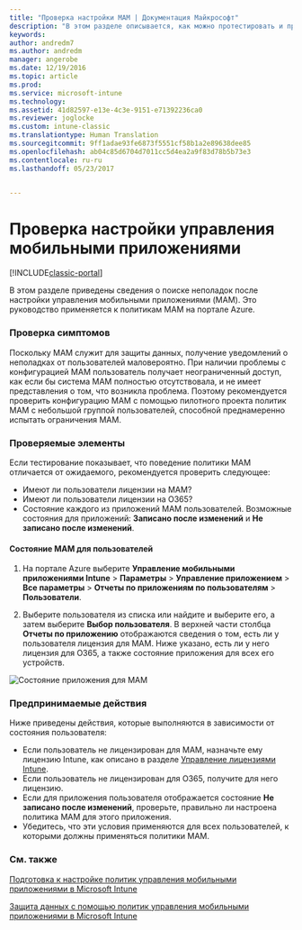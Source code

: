 ```yaml
---
title: "Проверка настройки MAM | Документация Майкрософт"
description: "В этом разделе описывается, как можно протестировать и проверить правильность настройки и работы политики MAM."
keywords: 
author: andredm7
ms.author: andredm
manager: angerobe
ms.date: 12/19/2016
ms.topic: article
ms.prod: 
ms.service: microsoft-intune
ms.technology: 
ms.assetid: 41d82597-e13e-4c3e-9151-e71392236ca0
ms.reviewer: joglocke
ms.custom: intune-classic
ms.translationtype: Human Translation
ms.sourcegitcommit: 9ff1adae93fe6873f5551cf58b1a2e89638dee85
ms.openlocfilehash: ab04c85d6704d7011cc5d4ea2a9f83d78b5b73e3
ms.contentlocale: ru-ru
ms.lasthandoff: 05/23/2017


---
```


# <a name="validating-your-mobile-application-management-setup"></a>Проверка настройки управления мобильными приложениями

[!INCLUDE[classic-portal](../includes/classic-portal.md)]

В этом разделе приведены сведения о поиске неполадок после настройки управления мобильными приложениями (MAM). Это руководство применяется к политикам MAM на портале Azure.

### <a name="checking-for-symptoms"></a>Проверка симптомов
Поскольку MAM служит для защиты данных, получение уведомлений о неполадках от пользователей маловероятно. При наличии проблемы с конфигурацией MAM пользователь получает неограниченный доступ, как если бы система MAM полностью отсутствовала, и не имеет представления о том, что возникла проблема. Поэтому рекомендуется проверить конфигурацию MAM с помощью пилотного проекта политик MAM с небольшой группой пользователей, способной преднамеренно испытать ограничения MAM.


### <a name="what-to-check"></a>Проверяемые элементы

Если тестирование показывает, что поведение политики MAM отличается от ожидаемого, рекомендуется проверить следующее:

- Имеют ли пользователи лицензии на MAM?
- Имеют ли пользователи лицензии на O365?
- Состояние каждого из приложений MAM пользователей. Возможные состояния для приложений: **Записано после изменений** и **Не записано после изменений**.

#### <a name="user-mam-status"></a>Состояние MAM для пользователей
1. На портале Azure выберите **Управление мобильными приложениями Intune** > **Параметры** > **Управление приложением** > **Все параметры** > **Отчеты по приложениям по пользователям** > **Пользователи**.

2. Выберите пользователя из списка или найдите и выберите его, а затем выберите **Выбор пользователя**. В верхней части столбца **Отчеты по приложению** отображаются сведения о том, есть ли у пользователя лицензия для MAM. Ниже указано, есть ли у него лицензия для O365, а также состояние приложения для всех его устройств.

![Состояние приложения для MAM](..\media\ts-mam-user-apps.png)

### <a name="what-to-do"></a>Предпринимаемые действия
Ниже приведены действия, которые выполняются в зависимости от состояния пользователя:

- Если пользователь не лицензирован для MAM, назначьте ему лицензию Intune, как описано в разделе [Управление лицензиями Intune](..\get-started\start-with-a-paid-subscription-to-microsoft-intune.md).
- Если пользователь не лицензирован для O365, получите для него лицензию.
- Если для приложения пользователя отображается состояние **Не записано после изменений**, проверьте, правильно ли настроена политика MAM для этого приложения.
- Убедитесь, что эти условия применяются для всех пользователей, к которыми должны применяться политики MAM.

### <a name="see-also"></a>См. также
[Подготовка к настройке политик управления мобильными приложениями в Microsoft Intune](..\deploy-use\get-ready-to-configure-mobile-app-management-policies-with-microsoft-intune.md)

[Защита данных с помощью политик управления мобильными приложениями в Microsoft Intune](..\deploy-use\protect-app-data-using-mobile-app-management-policies-with-microsoft-intune.md)

